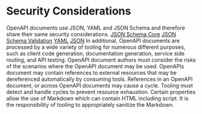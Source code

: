 # Security Considerations

OpenAPI documents use JSON, YAML and JSON Schema and therefore share their same security considerations. [JSON Schema Core](https://json-schema.org/draft/2020-12/json-schema-core#section-13) [JSON Schema Validation](https://json-schema.org/draft/2020-12/json-schema-validation#name-security-considerations) [YAML](https://www.ietf.org/archive/id/draft-ietf-httpapi-yaml-mediatypes-10.html) [JSON](https://www.rfc-editor.org/rfc/rfc8259)
In additional, OpenAPI documents are processed by a wide variety of tooling for numerous different purposes, such as client code generation, documentation generation, service side routing, and API testing. OpenAPI document authors must consider the risks of the scenarios where the OpenAPI document may be used.
OpenAPIs document may contain references to external resources that may be dereferenced automatically by consuming tools. References in an OpenAPI document, or across OpenAPI documents may cause a cycle. Tooling must detect and handle cycles to prevent resource exhaustion.
Certain properties allow the use of Markdown which can contain HTML including script. It is the responsibility of tooling to appropriately sanitize the Markdown.
